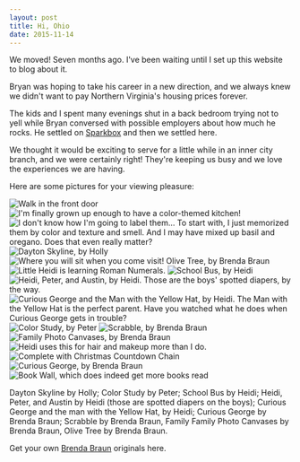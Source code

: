```yaml
---
layout: post
title: Hi, Ohio
date: 2015-11-14
---
```

We moved!  Seven months ago.  I've been waiting until I set up this website to blog
about it.

Bryan was hoping to take his career in a new direction, and we always knew we didn't
want to pay Northern Virginia's housing prices forever.

The kids and I spent many evenings shut in a back bedroom trying not to yell while
Bryan conversed with possible employers about how much he rocks.  He settled on [Sparkbox](http://www.seesparkbox.com) and then we settled here.

We thought it would be exciting to serve for a little while in an inner city branch,
and we were certainly right! They're keeping us busy and we love the experiences
we are having.

Here are some pictures for your viewing pleasure:

![Walk in the front door](/post-images/in-front-door.jpg)
![I'm finally grown up enough to have a color-themed kitchen!](/post-images/kitchen.jpg)
![I don't know how I'm going to label them... To start with, I just memorized them by color and texture and smell.  And I may have mixed up basil and oregano.  Does that even really matter?](/post-images/spice-wall.jpg)
![Dayton Skyline, by Holly](/post-images/piano.jpg)
![Where you will sit when you come visit! Olive Tree, by Brenda Braun](/post-images/couches.jpg)
![Little Heidi is learning Roman Numerals.](/post-images/desk.jpg)
![School Bus, by Heidi](/post-images/bathroom-bus.jpg)
![Heidi, Peter, and Austin, by Heidi.  Those are the boys' spotted diapers, by the way.](/post-images/three-kids.jpg)
![Curious George and the Man with the Yellow Hat, by Heidi.  The Man with the Yellow Hat is the perfect parent.  Have you watched what he does when Curious George gets in trouble?](/post-images/red-george.jpg)
![Color Study, by Peter](/post-images/peters-painting.jpg)
![Scrabble, by Brenda Braun](/post-images/scrabble.jpg)
![Family Photo Canvases, by Brenda Braun](/post-images/family-canvases.jpg)
![Heidi uses this for hair and makeup more than I do.](/post-images/dressing-table.jpg)
![Complete with Christmas Countdown Chain](/post-images/bed.jpg)
![Curious George, by Brenda Braun](/post-images/square-george.jpg)
![Book Wall, which does indeed get more books read](/post-images/book-wall.jpg)

Dayton Skyline by Holly; Color Study by Peter; School Bus by Heidi; Heidi, Peter, and Austin by Heidi (those are spotted diapers on the boys); Curious George and the man with the Yellow Hat, by Heidi; Curious George by Brenda Braun; Scrabble by Brenda Braun, Family Family Photo Canvases by Brenda Braun, Olive Tree by Brenda Braun.

Get your own [Brenda Braun](http://www.brendabraunart.com) originals here.
